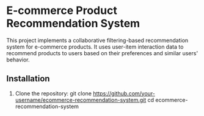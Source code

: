 # E-commerce Product Recommendation System

This project implements a collaborative filtering-based recommendation system for e-commerce products. It uses user-item interaction data to recommend products to users based on their preferences and similar users' behavior.

## Installation

1. Clone the repository:
   git clone https://github.com/your-username/ecommerce-recommendation-system.git
cd ecommerce-recommendation-system
